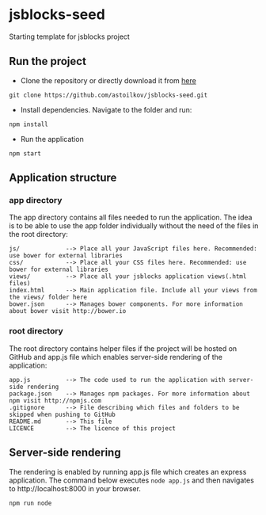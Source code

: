 # jsblocks-seed

Starting template for jsblocks project

## Run the project

 * Clone the repository or directly download it from [here](https://github.com/astoilkov/jsblocks-seed/archive/master.zip)

```
git clone https://github.com/astoilkov/jsblocks-seed.git
```

 * Install dependencies. Navigate to the folder and run:

```
npm install
```

 * Run the application

```
npm start
```

## Application structure

### app directory

The app directory contains all files needed to run the application. The idea is to be able to use the app folder individually without the need of the files in the root directory:

```
js/             --> Place all your JavaScript files here. Recommended: use bower for external libraries
css/            --> Place all your CSS files here. Recommended: use bower for external libraries
views/          --> Place all your jsblocks application views(.html files)
index.html      --> Main application file. Include all your views from the views/ folder here
bower.json      --> Manages bower components. For more information about bower visit http://bower.io
```

### root directory

The root directory contains helper files if the project will be hosted on GitHub and app.js file which enables server-side rendering of the application:

```
app.js          --> The code used to run the application with server-side rendering
package.json    --> Manages npm packages. For more information about npm visit http://npmjs.com
.gitignore      --> File describing which files and folders to be skipped when pushing to GitHub
README.md       --> This file
LICENCE         --> The licence of this project
```

## Server-side rendering

The rendering is enabled by running app.js file which creates an express application.
The command below executes `node app.js` and then navigates to http://localhost:8000 in your browser.

```
npm run node
```
